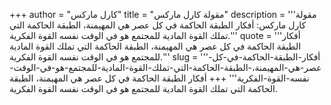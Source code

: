 +++
author = "كارل ماركس"
title = "مقولة كارل ماركس"
description = '''مقولة كارل ماركس: أفكار الطبقة الحاكمة في كل عصر هي المهيمنة، الطبقة الحاكمة التي تملك القوة المادية للمجتمع هو في الوقت نفسه القوة الفكرية.'''
quote = '''أفكار الطبقة الحاكمة في كل عصر هي المهيمنة، الطبقة الحاكمة التي تملك القوة المادية للمجتمع هو في الوقت نفسه القوة الفكرية.'''
slug = '''أفكار-الطبقة-الحاكمة-في-كل-عصر-هي-المهيمنة،-الطبقة-الحاكمة-التي-تملك-القوة-المادية-للمجتمع-هو-في-الوقت-نفسه-القوة-الفكرية'''
+++
أفكار الطبقة الحاكمة في كل عصر هي المهيمنة، الطبقة الحاكمة التي تملك القوة المادية للمجتمع هو في الوقت نفسه القوة الفكرية.
